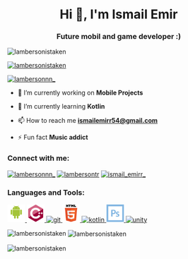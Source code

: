 <h1 align="center">Hi 👋, I'm Ismail Emir</h1>
<h3 align="center">Future mobil and game developer :)</h3>

<p align="left"> <img src="https://komarev.com/ghpvc/?username=lambersonistaken&label=Profile%20views&color=0e75b6&style=flat" alt="lambersonistaken" /> </p>

<p align="left"> <a href="https://github.com/ryo-ma/github-profile-trophy"><img src="https://github-profile-trophy.vercel.app/?username=lambersonistaken" alt="lambersonistaken" /></a> </p>

<p align="left"> <a href="https://twitter.com/lambersonnn_" target="blank"><img src="https://img.shields.io/twitter/follow/lambersonnn_?logo=twitter&style=for-the-badge" alt="lambersonnn_" /></a> </p>

- 🔭 I’m currently working on **Mobile Projects**

- 🌱 I’m currently learning **Kotlin**

- 📫 How to reach me **ismailemirr54@gmail.com**

- ⚡ Fun fact **Music addict**

<h3 align="left">Connect with me:</h3>
<p align="left">
<a href="https://twitter.com/lambersonnn_" target="blank"><img align="center" src="https://raw.githubusercontent.com/rahuldkjain/github-profile-readme-generator/master/src/images/icons/Social/twitter.svg" alt="lambersonnn_" height="30" width="40" /></a>
<a href="https://linkedin.com/in/lambersontr" target="blank"><img align="center" src="https://raw.githubusercontent.com/rahuldkjain/github-profile-readme-generator/master/src/images/icons/Social/linked-in-alt.svg" alt="lambersontr" height="30" width="40" /></a>
<a href="https://instagram.com/ismail_emirr_" target="blank"><img align="center" src="https://raw.githubusercontent.com/rahuldkjain/github-profile-readme-generator/master/src/images/icons/Social/instagram.svg" alt="ismail_emirr_" height="30" width="40" /></a>
</p>

<h3 align="left">Languages and Tools:</h3>
<p align="left"> <a href="https://developer.android.com" target="_blank"> <img src="https://raw.githubusercontent.com/devicons/devicon/master/icons/android/android-original-wordmark.svg" alt="android" width="40" height="40"/> </a> <a href="https://www.w3schools.com/cpp/" target="_blank"> <img src="https://raw.githubusercontent.com/devicons/devicon/master/icons/cplusplus/cplusplus-original.svg" alt="cplusplus" width="40" height="40"/> </a> <a href="https://git-scm.com/" target="_blank"> <img src="https://www.vectorlogo.zone/logos/git-scm/git-scm-icon.svg" alt="git" width="40" height="40"/> </a> <a href="https://www.w3.org/html/" target="_blank"> <img src="https://raw.githubusercontent.com/devicons/devicon/master/icons/html5/html5-original-wordmark.svg" alt="html5" width="40" height="40"/> </a> <a href="https://kotlinlang.org" target="_blank"> <img src="https://www.vectorlogo.zone/logos/kotlinlang/kotlinlang-icon.svg" alt="kotlin" width="40" height="40"/> </a> <a href="https://www.photoshop.com/en" target="_blank"> <img src="https://raw.githubusercontent.com/devicons/devicon/master/icons/photoshop/photoshop-line.svg" alt="photoshop" width="40" height="40"/> </a> <a href="https://unity.com/" target="_blank"> <img src="https://www.vectorlogo.zone/logos/unity3d/unity3d-icon.svg" alt="unity" width="40" height="40"/> </a> </p>

<p><img align="left" src="https://github-readme-stats.vercel.app/api/top-langs?username=lambersonistaken&show_icons=true&locale=en&layout=compact" alt="lambersonistaken" /></p>

<p>&nbsp;<img align="center" src="https://github-readme-stats.vercel.app/api?username=lambersonistaken&show_icons=true&locale=en" alt="lambersonistaken" /></p>

<p><img align="center" src="https://github-readme-streak-stats.herokuapp.com/?user=lambersonistaken&" alt="lambersonistaken" /></p>
